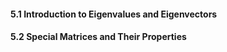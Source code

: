 #### 5.1 Introduction to Eigenvalues and Eigenvectors
#### 5.2 Special Matrices and Their Properties